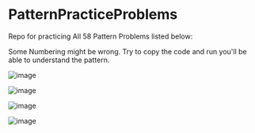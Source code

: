 # PatternPracticeProblems
Repo for practicing All 58 Pattern Problems listed below:

Some Numbering might be wrong. Try to copy the code and run you'll be able to understand the pattern.

![image](https://user-images.githubusercontent.com/76194727/179362058-6d942dd1-c3fb-4528-a1e1-4ccff3b56b45.png)

![image](https://user-images.githubusercontent.com/76194727/179362070-522ffb63-3036-40ff-a310-e9a71a9a9078.png)

![image](https://user-images.githubusercontent.com/76194727/179362088-72cfc608-a5eb-4a36-a088-46bcaba955b7.png)

![image](https://user-images.githubusercontent.com/76194727/179362095-41cfc6c1-af37-431a-84d5-225b9c0aa43e.png)
